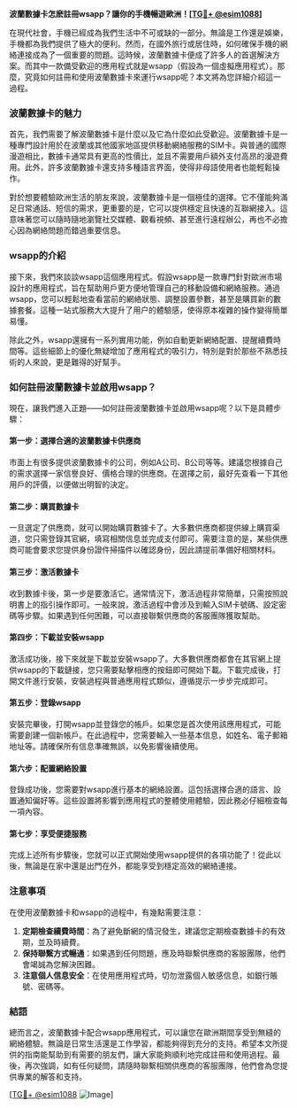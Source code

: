 **波蘭數據卡怎麽註冊wsapp？讓你的手機暢遊歐洲！[[TG💪+ @esim1088](https://t.me/s/esim1088)]**

在現代社會，手機已經成為我們生活中不可或缺的一部分。無論是工作還是娛樂，手機都為我們提供了極大的便利。然而，在國外旅行或居住時，如何確保手機的網絡連接成為了一個重要的問題。這時候，波蘭數據卡便成了許多人的首選解決方案。而其中一款備受歡迎的應用程式就是wsapp（假設為一個虛擬應用程式）。那麼，究竟如何註冊和使用波蘭數據卡來運行wsapp呢？本文將為您詳細介紹這一過程。

### 波蘭數據卡的魅力

首先，我們需要了解波蘭數據卡是什麼以及它為什麼如此受歡迎。波蘭數據卡是一種專門設計用於在波蘭或其他國家地區提供移動網絡服務的SIM卡。與普通的國際漫遊相比，數據卡通常具有更高的性價比，並且不需要用戶額外支付高昂的漫遊費用。此外，許多波蘭數據卡還支持多種語言界面，使得非母語使用者也能輕鬆操作。

對於想要體驗歐洲生活的朋友來說，波蘭數據卡是一個極佳的選擇。它不僅能夠滿足日常通話、短信的需求，更重要的是，它可以提供穩定且快速的互聯網接入。這意味著您可以隨時隨地瀏覽社交媒體、觀看視頻、甚至進行遠程辦公，再也不必擔心因為網絡問題而錯過重要信息。

### wsapp的介紹

接下來，我們來談談wsapp這個應用程式。假設wsapp是一款專門針對歐洲市場設計的應用程式，旨在幫助用戶更方便地管理自己的移動設備和網絡服務。通過wsapp，您可以輕鬆地查看當前的網絡狀態、調整設置參數，甚至是購買新的數據套餐。這種一站式服務大大提升了用户的體驗感，使得原本複雜的操作變得簡單易懂。

除此之外，wsapp還擁有一系列實用功能，例如自動更新網絡配置、提醒續費時間等。這些細節上的優化無疑增加了應用程式的吸引力，特別是對於那些不熟悉技術的人來說，更是難得的好幫手。

### 如何註冊波蘭數據卡並啟用wsapp？

現在，讓我們進入正題——如何註冊波蘭數據卡並啟用wsapp呢？以下是具體步驟：

#### 第一步：選擇合適的波蘭數據卡供應商
市面上有很多提供波蘭數據卡的公司，例如A公司、B公司等等。建議您根據自己的需求選擇一家信譽良好、價格合理的供應商。在選擇之前，最好先查看一下其他用戶的評價，以便做出明智的決定。

#### 第二步：購買數據卡
一旦選定了供應商，就可以開始購買數據卡了。大多數供應商都提供線上購買渠道，您只需登錄其官網，填寫相關信息並完成支付即可。需要注意的是，某些供應商可能會要求您提供身份證件掃描件以確認身份，因此請提前準備好相關材料。

#### 第三步：激活數據卡
收到數據卡後，第一步是要激活它。通常情況下，激活過程非常簡單，只需按照說明書上的指引操作即可。一般來說，激活過程中會涉及到輸入SIM卡號碼、設定密碼等步驟。如果遇到任何困難，可以直接聯繫供應商的客服團隊獲取幫助。

#### 第四步：下載並安裝wsapp
激活成功後，接下來就是下載並安裝wsapp了。大多數供應商都會在其官網上提供wsapp的下載鏈接，您只需要點擊相應的按鈕即可開始下載。下載完成後，打開文件進行安裝，安裝過程與普通應用程式類似，遵循提示一步步完成即可。

#### 第五步：登錄wsapp
安裝完畢後，打開wsapp並登錄您的帳戶。如果您是首次使用該應用程式，可能需要創建一個新帳戶。在此過程中，您需要輸入一些基本信息，如姓名、電子郵箱地址等。請確保所有信息準確無誤，以免影響後續使用。

#### 第六步：配置網絡設置
登錄成功後，您需要對wsapp進行基本的網絡設置。這包括選擇合適的語言、設置通知偏好等。這些設置將影響到應用程式的整體使用體驗，因此務必仔細檢查每一項內容。

#### 第七步：享受便捷服務
完成上述所有步驟後，您就可以正式開始使用wsapp提供的各項功能了！從此以後，無論是在家中還是出門在外，都能享受到穩定高效的網絡連接。

### 注意事項

在使用波蘭數據卡和wsapp的過程中，有幾點需要注意：

1. **定期檢查續費時間**：為了避免斷網的情況發生，建議您定期檢查數據卡的有效期，並及時續費。
2. **保持聯繫方式暢通**：如果遇到任何問題，應及時聯繫供應商的客服團隊，他們會竭誠為您解決困難。
3. **注意個人信息安全**：在使用應用程式時，切勿泄露個人敏感信息，如銀行賬號、密碼等。

### 結語

總而言之，波蘭數據卡配合wsapp應用程式，可以讓您在歐洲期間享受到無縫的網絡體驗。無論是日常生活還是工作學習，都能夠得到充分的支持。希望本文所提供的指南能幫助到有需要的朋友們，讓大家能夠順利地完成註冊和使用過程。最後，再次強調，如有任何疑問，請隨時聯繫相關供應商的客服團隊，他們會為您提供專業的解答和支持。

[[TG💪+ @esim1088](https://t.me/s/esim1088) ![Image](https://i.postimg.cc/4NQfJmqS/Snipaste-2025-05-13-00-14-12.png)]